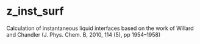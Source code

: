 # z_inst_surf
Calculation of instantaneous liquid interfaces based on the work of Willard and Chandler (J. Phys. Chem. B, 2010, 114 (5), pp 1954–1958)

